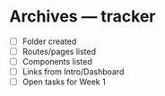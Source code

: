 # Archives — tracker

- [ ] Folder created
- [ ] Routes/pages listed
- [ ] Components listed
- [ ] Links from Intro/Dashboard
- [ ] Open tasks for Week 1
